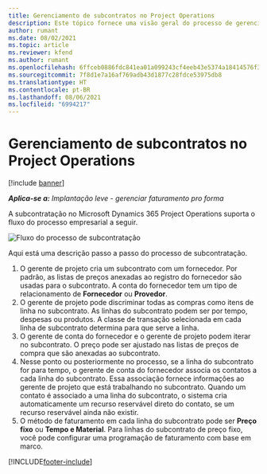 ```yaml
---
title: Gerenciamento de subcontratos no Project Operations
description: Este tópico fornece uma visão geral do processo de gerenciamento de subcontratos de ponta a ponta no Microsoft Dynamics 365 Project Operations.
author: rumant
ms.date: 08/02/2021
ms.topic: article
ms.reviewer: kfend
ms.author: rumant
ms.openlocfilehash: 6ffceb0886fdc841ea01a099243cf4eeb43e5374a18414576f3639a3e50857fd
ms.sourcegitcommit: 7f8d1e7a16af769adb43d1877c28fdce53975db8
ms.translationtype: HT
ms.contentlocale: pt-BR
ms.lasthandoff: 08/06/2021
ms.locfileid: "6994217"
---
```

# <a name="subcontract-management-in-project-operations"></a>Gerenciamento de subcontratos no Project Operations

[!include [banner](../../includes/dataverse-preview.md)]

_**Aplica-se a:** Implantação leve - gerenciar faturamento pro forma_

A subcontratação no Microsoft Dynamics 365 Project Operations suporta o fluxo do processo empresarial a seguir.

![Fluxo do processo de subcontratação](../media/SubcontractingProcessFlow.png)

Aqui está uma descrição passo a passo do processo de subcontratação.

1. O gerente de projeto cria um subcontrato com um fornecedor. Por padrão, as listas de preços anexadas ao registro do fornecedor são usadas para o subcontrato. A conta do fornecedor tem um tipo de relacionamento de **Fornecedor** ou **Provedor**.
2. O gerente de projeto pode discriminar todas as compras como itens de linha no subcontrato. As linhas do subcontrato podem ser por tempo, despesas ou produtos. A classe de transação selecionada em cada linha de subcontrato determina para que serve a linha.
3. O gerente de conta do fornecedor e o gerente de projeto podem iterar no subcontrato. O preço pode ser ajustado nas listas de preços de compra que são anexadas ao subcontrato.
4. Nesse ponto ou posteriormente no processo, se a linha do subcontrato for para tempo, o gerente de conta do fornecedor associa os contatos a cada linha do subcontrato. Essa associação fornece informações ao gerente de projeto que está trabalhando no subcontrato. Quando um contato é associado a uma linha do subcontrato, o sistema cria automaticamente um recurso reservável direto do contato, se um recurso reservável ainda não existir.
5. O método de faturamento em cada linha do subcontrato pode ser **Preço fixo** ou **Tempo e Material**. Para linhas do subcontrato de preço fixo, você pode configurar uma programação de faturamento com base em marco.

[!INCLUDE[footer-include](../../includes/footer-banner.md)]
